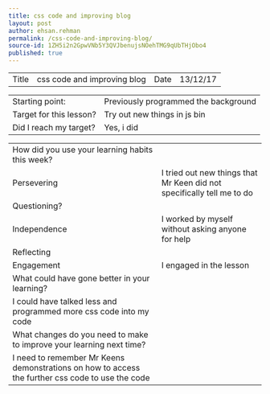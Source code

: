 ```yaml
---
title: css code and improving blog
layout: post
author: ehsan.rehman
permalink: /css-code-and-improving-blog/
source-id: 1ZH5i2n2GpwVNb5Y3QVJbenujsNOehTMG9qUbTHjObo4
published: true
---
```

<table>
  <tr>
    <td>Title</td>
    <td>css code and improving blog</td>
    <td>Date</td>
    <td>13/12/17</td>
  </tr>
</table>


<table>
  <tr>
    <td>Starting point:</td>
    <td>Previously programmed the background</td>
  </tr>
  <tr>
    <td>Target for this lesson?</td>
    <td>Try out new things in js bin</td>
  </tr>
  <tr>
    <td>Did I reach my target? </td>
    <td>Yes, i did</td>
  </tr>
</table>


<table>
  <tr>
    <td>How did you use your learning habits this week?</td>
    <td></td>
  </tr>
  <tr>
    <td>Persevering</td>
    <td>I tried out new things that Mr Keen did not specifically tell me to do</td>
  </tr>
  <tr>
    <td>Questioning?</td>
    <td></td>
  </tr>
  <tr>
    <td>Independence</td>
    <td>I worked by myself without asking anyone for help</td>
  </tr>
  <tr>
    <td>Reflecting</td>
    <td></td>
  </tr>
  <tr>
    <td>Engagement</td>
    <td>I engaged in the lesson</td>
  </tr>
  <tr>
    <td>What could have gone better in your learning?</td>
    <td></td>
  </tr>
  <tr>
    <td>I could have talked less and programmed more css code into my code</td>
    <td></td>
  </tr>
  <tr>
    <td>What changes do you need to make to improve your learning next time?</td>
    <td></td>
  </tr>
  <tr>
    <td>I need to remember Mr Keens demonstrations on how to access the further css code to use the code</td>
    <td></td>
  </tr>
</table>


